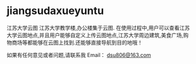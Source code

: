 # jiangsudaxueyuntu

江苏大学云图 
江苏大学教学楼,办公楼集于云图.
在使用过程中,用户可以查看江苏大学云图地点,并且用户能够自定义上传云图地点,江苏大学周边建筑,美食广场,购物商场等都能够在云图上找到.还能够直接导航到目的地哦！


如果有任何意见或者问题,请联系我
Email： dsu806@163.com
